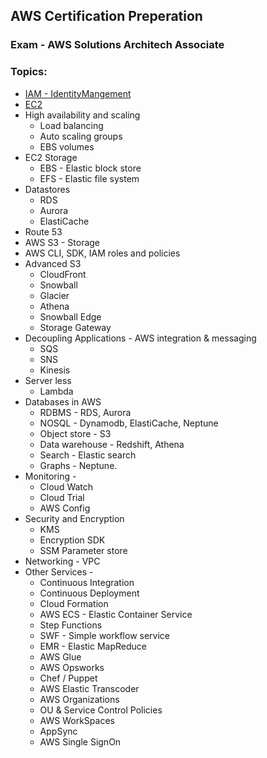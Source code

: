 ## AWS Certification Preperation

### Exam - AWS Solutions Architech Associate

### Topics:
* [IAM - IdentityMangement](General/IAM.md)
* [EC2](Compute/EC2.md)
* High availability and scaling
    * Load balancing
    * Auto scaling groups
    * EBS volumes
* EC2 Storage
    * EBS - Elastic block store
    * EFS - Elastic file system
* Datastores
    * RDS
    * Aurora
    * ElastiCache
* Route 53
* AWS S3 - Storage
* AWS CLI, SDK, IAM roles and policies
* Advanced S3
    * CloudFront
    * Snowball
    * Glacier
    * Athena
    * Snowball Edge
    * Storage Gateway
* Decoupling Applications - AWS integration & messaging
    * SQS
    * SNS
    * Kinesis
* Server less
    * Lambda
* Databases in AWS
    * RDBMS - RDS, Aurora
    * NOSQL - Dynamodb, ElastiCache, Neptune
    * Object store - S3
    * Data warehouse - Redshift, Athena
    * Search - Elastic search
    * Graphs - Neptune.
* Monitoring - 
    * Cloud Watch
    * Cloud Trial
    * AWS Config
* Security and Encryption
    * KMS
    * Encryption SDK
    * SSM Parameter store
* Networking - VPC
* Other Services - 
    * Continuous Integration
    * Continuous Deployment
    * Cloud Formation
    * AWS ECS - Elastic Container Service
    * Step Functions
    * SWF - Simple workflow service
    * EMR - Elastic MapReduce
    * AWS Glue
    * AWS Opsworks
    * Chef / Puppet
    * AWS Elastic Transcoder
    * AWS Organizations
    * OU & Service Control Policies
    * AWS WorkSpaces
    * AppSync
    * AWS Single SignOn
